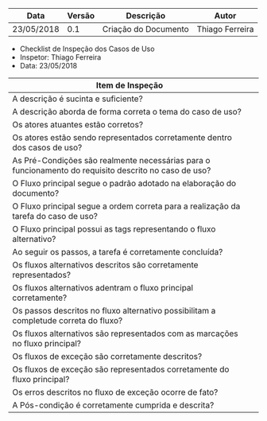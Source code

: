 |Data|Versão|Descrição|Autor|
|----|------|---------|-----|
|23/05/2018|0.1|Criação do Documento|Thiago Ferreira|

* Checklist de Inspeção dos Casos de Uso
* Inspetor: Thiago Ferreira
* Data: 23/05/2018

|Item de Inspeção||
|------|-------|
|A descrição é sucinta e suficiente?||
|A descrição aborda de forma correta o tema do caso de uso?||
|Os atores atuantes estão corretos?||
|Os atores estão sendo representados corretamente dentro dos casos de uso?||
|As Pré-Condições são realmente necessárias para o funcionamento do requisito descrito no caso de uso?||
|O Fluxo principal segue o padrão adotado na elaboração do documento?||
|O Fluxo principal segue a ordem correta para a realização da tarefa do caso de uso?||
|O Fluxo principal possui as tags representando o fluxo alternativo? ||
|Ao seguir os passos, a tarefa é corretamente concluída?||
|Os fluxos alternativos descritos são corretamente representados?||
|Os fluxos alternativos adentram o fluxo principal corretamente?||
|Os passos descritos no fluxo alternativo possibilitam a completude correta do fluxo?||
|Os fluxos alternativos são representados com as marcações no fluxo principal?||
|Os fluxos de exceção são corretamente descritos?||
|Os fluxos de exceção são representados corretamente do fluxo principal?||
|Os erros descritos no fluxo de exceção ocorre de fato?||
|A Pós-condição é corretamente cumprida e descrita?||